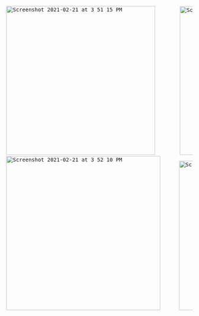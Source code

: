 <pre><img width="402" alt="Screenshot 2021-02-21 at 3 51 15 PM" src="https://user-images.githubusercontent.com/64687869/108821634-e716f700-75e3-11eb-8769-9493cde56b83.png">        <img width="401" alt="Screenshot 2021-02-21 at 3 51 58 PM" src="https://user-images.githubusercontent.com/64687869/108821646-ebdbab00-75e3-11eb-87eb-946762adcc26.png">
<img width="416" alt="Screenshot 2021-02-21 at 3 52 10 PM" src="https://user-images.githubusercontent.com/64687869/108821647-ec744180-75e3-11eb-8542-4e43a39ae7f2.png">      <img width="403" alt="Screenshot 2021-02-21 at 3 52 31 PM" src="https://user-images.githubusercontent.com/64687869/108821648-ed0cd800-75e3-11eb-9e48-1d38b152883f.png"></pre>
